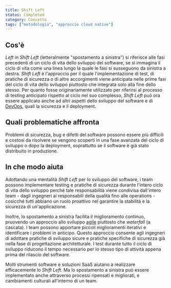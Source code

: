 ```yaml
---
title: Shift Left
status: Completed
category: Concetto
tags: ["metodologia", "approccio cloud native"]
---
```


## Cos'è

_Left_ in _Shift Left_ (letteralmente "spostamento a sinistra") si riferisce alle fasi precedenti di un ciclo di vita dello sviluppo del software, se si immagina il ciclo di vita come una linea lungo la quale le fasi si susseguono da sinistra a destra.
_Shift Left_ è l'approccio per il quale l'implementazione di test, di pratiche di sicurezza o di altre accorgimenti viene anticipata nelle prime fasi del ciclo di vita dello sviluppo piuttosto che integrata solo alla fine dello stesso.
Per quanto fosse originariamente utilizzato per riferirsi al processo di testing anticipato rispetto al ciclo nel suo complesso, _Shift Left_ può ora essere applicato anche ad altri aspetti dello sviluppo del software e di [DevOps](/it/devops/), quali la sicurezza e il deployment. 

## Quali problematiche affronta

Problemi di sicurezza, bug e difetti del software possono essere più difficili e costosi da risolvere se vengono scoperti in una fase avanzata del ciclo di sviluppo o dopo la deployment, soprattutto se il software è già stato distribuito in produzione.

## In che modo aiuta

Adottando una mentalità _Shift Left_ per lo sviluppo del software, i team possono implementare testing e pratiche di sicurezza durante l'intero ciclo di vita dello sviluppo perché tale responsabilità viene condivisa dall'intero team - dagli ingegneri ai responsabili della qualità fino alle operations - cosicché tutti abbiano un ruolo proattivo nel garantire la stabilità e la sicurezza di un'applicazione.

Inoltre, lo spostamento a sinistra facilita il miglioramento continuo, pruovendo un approccio allo sviluppo [agile](it/agile-software-development/) piuttosto che _waterfall_ (a cascata).
I team possono apportare piccoli miglioramenti iterativi e identificare i problemi in anticipo. Questo approccio consente agli ingegneri di adottare pratiche di sviluppo sicure e pratiche specifiche di sicurezza già nella fase di progettazione architetturale.
I test durante tutto il ciclo di sviluppo riducono il tempo necessario per lo stesso tipo di attività appena prima del rilascio del software.

Molti strumenti software e soluzioni SaaS aiutano a realizzare efficacemente lo _Shift Left_. Ma lo spostamento a sinistra può essere implementato anche attraverso processi ripensati e migliorati, e cambiamenti culturali all'interno di un team.
